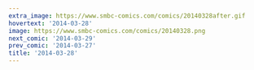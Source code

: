```yaml
---
extra_image: https://www.smbc-comics.com/comics/20140328after.gif
hovertext: '2014-03-28'
image: https://www.smbc-comics.com/comics/20140328.png
next_comic: '2014-03-29'
prev_comic: '2014-03-27'
title: '2014-03-28'
---
```


